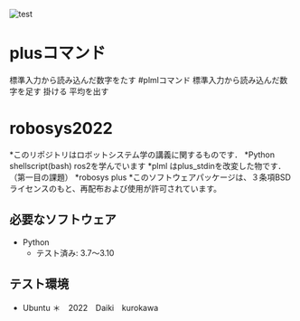 ![test](https://github.com/21C1043kurokawa/robosys2022/actions/workflows/test.yml/badge.svg)
# plusコマンド
  標準入力から読み込んだ数字をたす
#plmlコマンド
   標準入力から読み込んだ数字を足す 掛ける 平均を出す
# robosys2022
*このリポジトリはロボットシステム学の講義に関するものです．
*Python shellscript(bash) ros2を学んでいます
*plml はplus_stdinを改変した物です．（第一目の課題）
*robosys plus
*このソフトウェアパッケージは、３条項BSDライセンスのもと、再配布および使用が許可されています。
## 必要なソフトウェア
* Python
  * テスト済み: 3.7〜3.10

## テスト環境
* Ubuntu
＊　2022　Daiki　kurokawa
